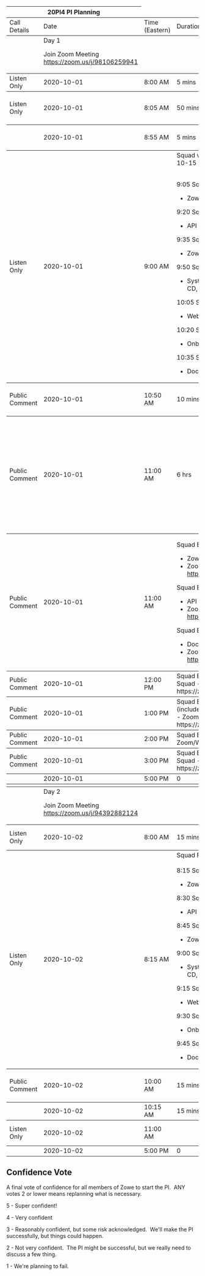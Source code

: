 <table>
    <thead>
        <tr>
            <th colspan="2">20PI4 PI Planning
</th>
        </tr>
    </thead>
    <tbody>
        <tr>
            <td>Call Details</td>
            <td>Date</td>
            <td>Time (Eastern)</td>
            <td>Duration</td>
            <td>Event</td>
            <td>Description</td>
    </tbody>
    <tbody>
        <tr>
            <td></td>
            <td>Day 1

Join Zoom Meeting
https://zoom.us/j/98106259941
</td>
            <td></td>
            <td></td>
            <td></td>
            <td></td>
    </tbody>
    <tbody>
        <tr>
            <td>Listen Only</td>
            <td>2020-10-01</td>
            <td>8:00 AM</td>
            <td>5 mins</td>
            <td>Opening Announcement</td>
            <td>Highlights of the PI Planning</td>
    </tbody>
    <tbody>
        <tr>
            <td>Listen Only</td>
            <td>2020-10-01</td>
            <td>8:05 AM</td>
            <td>50 mins</td>
            <td>Updates from the Zowe Leadership Committee</td>
            <td>The ZLC will describe the vision for the PI.</td>
    </tbody>
    <tbody>
        <tr>
            <td></td>
            <td>2020-10-01</td>
            <td>8:55 AM</td>
            <td>5 mins</td>
            <td>5 min break / Switch to Squad Vision</td>
            <td></td>
    </tbody>
    <tbody>
        <tr>
            <td>Listen Only</td>
            <td>2020-10-01</td>
            <td>9:00 AM</td>
<td>
Squad vision<br>
10-15 mins each:

<br>9:05 Squad Breakout 1
- Zowe Explorer Squad

9:20 Squad Breakout 2
- API ML Squad

9:35 Squad Breakout 3
- Zowe CLI Squad

9:50 Squad Breakout 4
- Systems Squad (includes CI-CD, HA, Performance

10:05 Squad Breakout 5
- WebUI Squad

10:20 Squad Breakout 6
- Onboarding Squad

10:35 Squad Breakout 7
- Documentation Squad

</td>
            <td></td>
            <td>Squad Members, Stakeholders & Users

- What each squad wants to do in the next PI
- Call out contributions from different squads (dependencies)</td>
    </tbody>

    <tbody>
        <tr>
            <td>Public Comment</td>
            <td>2020-10-01</td>
            <td>10:50 AM</td>
            <td>10 mins</td>
            <td>Questions and Answers</td>
            <td>This time slot is available for the Community to ask questions</td>
    </tbody>
    <tbody>
        <tr>
            <td>Public Comment</td>
            <td>2020-10-01</td>
            <td>11:00 AM</td>
            <td>6 hrs</td>
            <td>Squad Breakouts</td>
<td>
Squad Leads, Squad Members
- Squads work offline to fit their stories into sprints and create their Draft PI Objectives
- Capture Business Value
- With staggered meetings, everyone has the ability to attend at least 1 hour of the squad breakouts
</td>
    </tbody>
    <tbody>
            <tr>
                <td>Public Comment</td>
                <td>2020-10-01</td>
                <td>11:00 AM</td>
<td>

Squad Breakout 1
- Zowe Explorer Squad
- Zoom/Webex Link: https://zoom.us/j/94312528890

Squad Breakout 2
- API ML Squad
- Zoom Link: https://zoom.us/j/98404818292

Squad Breakout 7
- Documentation Squad
- Zoom Link: https://zoom.us/j/646062143
</td>
                <td></td>
<td>
- Squads need to ensure that they attend those breakout sessions that are important to them.
- Dependencies need to brought up at the Breakout sessions
</td>
    </tbody>
    <tbody>
            <tr>
                <td>Public Comment</td>
                <td>2020-10-01</td>
                <td>12:00 PM</td>
<td>
Squad Breakout 3
- Zowe CLI Squad
- Zoom/Webex Link: https://zoom.us/j/99891777715
</td>
                <td></td>
                <td></td>
    </tbody>
    <tbody>
            <tr>
                <td>Public Comment</td>
                <td>2020-10-01</td>
                <td>1:00 PM</td>
  <td>
Squad Breakout 4
- Systems Squad (includes CI-CD, HA, Performance
- Zoom/Webex Link: https://zoom.us/j/95604812246
  </td>
                <td></td>
                <td></td>
    </tbody>
    <tbody>
            <tr>
                <td>Public Comment</td>
                <td>2020-10-01</td>
                <td>2:00 PM</td>
<td>
Squad Breakout 5
- WebUI Squad
- Zoom/Webex Link: here
</td>
                <td></td>
                <td></td>
    </tbody>
    <tbody>
            <tr>
                <td>Public Comment</td>
                <td>2020-10-01</td>
                <td>3:00 PM</td>
<td>
Squad Breakout 6
- Onboarding Squad
- Zoom/Webex Link: https://zoom.us/j/94312528890 
</td>
                <td></td>
                <td></td>
    </tbody>
    <tbody>
        <tr>
            <td></td>
            <td>2020-10-01</td>
            <td>5:00 PM</td>
            <td>0</td>
            <td>Day 1 End</td>
            <td></td>
    </tbody>
<tbody>
        <tr>
            <td></td>
            <td></td>
            <td></td>
            <td></td>
            <td></td>
            <td></td>
</tbody>
    <tbody>
        <tr>
            <td></td>
            <td>Day 2

Join Zoom Meeting
https://zoom.us/j/94392882124
</td>
            <td></td>
            <td></td>
            <td></td>
            <td></td>
    </tbody>
    <tbody>
        <tr>
            <td>Listen Only</td>
            <td>2020-10-02</td>
            <td>8:00 AM</td>
            <td>15 mins</td>
            <td>Explanation of Draft Readouts / Pre Q&A</td>
            <td>Squad Members, Stakeholders & Users</td>
    </tbody>
    <tbody>
        <tr>
            <td>Listen Only</td>
            <td>2020-10-02</td>
            <td>8:15 AM</td>
<td>
Squad Final Readouts
<br><br>
8:15 Squad Breakout 1

- Zowe Explorer Squad

8:30 Squad Breakout 2
- API ML Squad

8:45 Squad Breakout 3
- Zowe CLI Squad

9:00 Squad Breakout 4
- Systems Squad (includes CI-CD, HA, Performance

9:15 Squad Breakout 5
- WebUI Squad

9:30 Squad Breakout 6
- Onboarding Squad

9:45 Squad Breakout 7
- Documentation Squad

</td>
            <td></td>
            <td>Squad Members, Stakeholders & Users

- Each squad will take 15 mins to read draft objectives, highlight risks that need ZLC support, dependencies with other squads</td>
    </tbody>
    <tbody>
        <tr>
            <td>Public Comment</td>
            <td>2020-10-02</td>
            <td>10:00 AM</td>
            <td>15 mins</td>
            <td>Questions and Answers</td>
            <td>This time slot is available for the Community to ask questions</td>
    </tbody>
    <tbody>
        <tr>
            <td></td>
            <td>2020-10-02</td>
            <td>10:15 AM</td>
            <td>15 mins</td>
            <td>Break</td>
            <td></td>
    </tbody>
    <tbody>
        <tr>
            <td>Listen Only</td>
            <td>2020-10-02</td>
            <td>11:00 AM</td>
            <td></td>
            <td>Confidence Vote (see below)</td>
            <td>Squad Members, Stakeholders & Users</td>
    </tbody>
    <tbody>
        <tr>
            <td></td>
            <td>2020-10-02</td>
            <td>5:00 PM</td>
            <td>0</td>
            <td>Day 2 End</td>
            <td></td>
    </tbody>
    </table>


## Confidence Vote

A final vote of confidence for all members of Zowe to start the PI.  ANY votes 2 or lower means replanning what is necessary.

5 - Super confident!

4 - Very confident

3 - Reasonably confident, but some risk acknowledged.  We'll make the PI successfully, but things could happen.

2 - Not very confident.  The PI might be successful, but we really need to discuss a few thing.

1 - We're planning to fail.  

